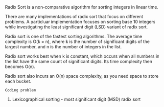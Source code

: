 Radix Sort is a non-comparative algorithm for sorting integers in linear time. 

There are many implementations of radix sort that focus on different problems. A particluar implementation focuses on sorting base 10 integers while investigating the least significant digit (LSD) variant of radix sort. 

Radix sort is one of the fastest sorting algorithms. The average time complexity is O(k × n), where k is the number of significant digits of the largest number, and n is the number of integers in the list. 

Radix sort works best when k is constant, which occurs when all numbers in the list have the same count of significant digits. Its time complexity then becomes O(n). 

Radix sort also incurs an O(n) space complexity, as you need space to store each bucket. 

`Coding problem` 
1. Lexicographical sorting - most significant digit (MSD) radix sort